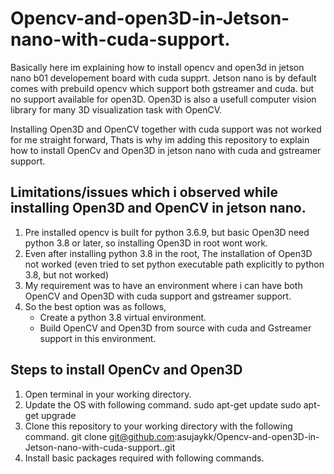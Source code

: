 # Opencv-and-open3D-in-Jetson-nano-with-cuda-support.
Basically here im explaining how to install opencv and open3d in jetson nano b01 developement board with cuda supprt.
Jetson nano is by default comes with prebuild opencv which support both gstreamer and cuda. but no support available for open3D.
Open3D is also a usefull computer vision library for many 3D visualization task with OpenCV.

Installing Open3D and OpenCV together with cuda support was not worked for me straight forward, Thats is why im adding this repository to explain how to install OpenCv and Open3D in jetson nano with cuda and gstreamer support.

## Limitations/issues which i observed while installing Open3D and OpenCV in jetson nano.
1. Pre installed opencv is built for python 3.6.9, but basic Open3D need python 3.8 or later, so installing Open3D in root wont work.
2. Even after installing python 3.8 in the root, The installation of Open3D not worked (even tried to set python executable path explicitly to python 3.8, but not worked)
3. My requirement was to have an environment where i can have both OpenCV and Open3D with cuda support and gstreamer support.
4. So the best option was as follows,
   * Create a python 3.8 virtual environment.
   * Build OpenCV and Open3D from source with cuda and Gstreamer support in this environment.
  
## Steps to install OpenCv and Open3D
1. Open terminal in your working directory.
2. Update the OS with following command.
              sudo apt-get update
              sudo apt-get upgrade
4. Clone this repository to your working directory with the following command.
              git clone git@github.com:asujaykk/Opencv-and-open3D-in-Jetson-nano-with-cuda-support..git
6. Install basic packages required with following commands.
   




     
 
